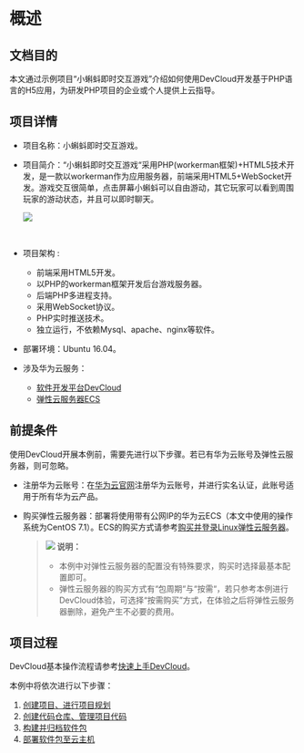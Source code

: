 # **概述**<a name="devcloud_qs_0301"></a>

## **文档目的**<a name="section19479174"></a>

本文通过示例项目“小蝌蚪即时交互游戏”介绍如何使用DevCloud开发基于PHP语言的H5应用，为研发PHP项目的企业或个人提供上云指导。

## **项目详情**<a name="section1555010156104"></a>

-   项目名称：小蝌蚪即时交互游戏。
-   项目简介：“小蝌蚪即时交互游戏“采用PHP\(workerman框架\)+HTML5技术开发，是一款以workerman作为应用服务器，前端采用HTML5+WebSocket开发。游戏交互很简单，点击屏幕小蝌蚪可以自由游动，其它玩家可以看到周围玩家的游动状态，并且可以即时聊天。

    ![](figures/PHP-产品页面展示.png)

      

-   项目架构 :
    -   前端采用HTML5开发。
    -   以PHP的workerman框架开发后台游戏服务器。
    -   后端PHP多进程支持。
    -   采用WebSocket协议。
    -   PHP实时推送技术。
    -   独立运行，不依赖Mysql、apache、nginx等软件。

-   部署环境：Ubuntu 16.04。
-   涉及华为云服务：
    -   [软件开发平台DevCloud](https://www.huaweicloud.com/devcloud/)
    -   [弹性云服务器ECS](https://www.huaweicloud.com/product/ecs.html)


## **前提条件**<a name="section19486172818101"></a>

使用DevCloud开展本例前，需要先进行以下步骤。若已有华为云账号及弹性云服务器，则可忽略。

-   注册华为云账号：在[华为云官网](https://www.huaweicloud.com/)注册华为云账号，并进行实名认证，此账号适用于所有华为云产品。
-   购买弹性云服务器：部署将使用带有公网IP的华为云ECS（本文中使用的操作系统为CentOS 7.1）。ECS的购买方式请参考[购买并登录Linux弹性云服务器](https://support.huaweicloud.com/qs-ecs/zh-cn_topic_0132727313.html)。

    >![](public_sys-resources/icon-note.gif) **说明：**   
    >-   本例中对弹性云服务器的配置没有特殊要求，购买时选择最基本配置即可。  
    >-   弹性云服务器的购买方式有“包周期“与“按需“，若只参考本例进行DevCloud体验，可选择“按需购买”方式，在体验之后将弹性云服务器删除，避免产生不必要的费用。  


## **项目过程**<a name="section491654214598"></a>

DevCloud基本操作流程请参考[快速上手DevCloud](https://support.huaweicloud.com/qs-devcloud/devcloud_qs_1000.html)。

本例中将依次进行以下步骤：

1.  [创建项目、进行项目规划](基于PHP的H5应用开发-创建项目-进行项目规划.md)
2.  [创建代码仓库、管理项目代码](基于PHP的H5应用开发-创建代码仓库-管理项目代码.md)
3.  [构建并归档软件包](基于PHP的H5应用开发-构建并归档软件包.md)
4.  [部署软件包至云主机](基于PHP的H5应用开发-部署软件包至云主机.md)

  

